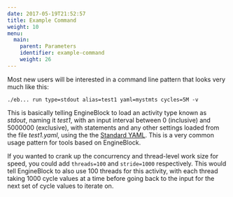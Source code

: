 ```yaml
---
date: 2017-05-19T21:52:57
title: Example Command
weight: 10
menu:
  main:
    parent: Parameters
    identifier: example-command
    weight: 26
---
```


Most new users will be interested in a command line pattern that looks very much like this:

    ./eb... run type=stdout alias=test1 yaml=mystmts cycles=5M -v
    
This is basically telling EngineBlock to load an activity type known as
_stdout_, naming it _test1_, with an input interval between 0 (inclusive) and
5000000 (exclusive), with statements and any other settings loaded from the file
_test1.yaml_, using the the [Standard YAML](/user-guide/standard_yaml). This is
a very common usage pattern for tools based on EngineBlock.

If you wanted to
crank up the concurrency and thread-level work size for speed, you could add
`threads=100` and `stride=1000` respectively. This would tell EngineBlock to
also use 100 threads for this activity, with each thread taking 1000 cycle
values at a time before going back to the input for the next set of cycle values
to iterate on.

